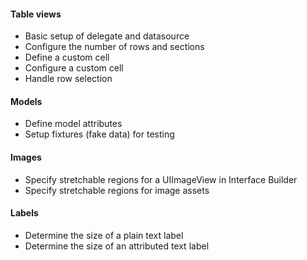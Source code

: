 #### Table views

- Basic setup of delegate and datasource
- Configure the number of rows and sections
- Define a custom cell
- Configure a custom cell
- Handle row selection

#### Models

- Define model attributes
- Setup fixtures (fake data) for testing

#### Images

- Specify stretchable regions for a UIImageView in Interface Builder
- Specify stretchable regions for image assets

#### Labels

- Determine the size of a plain text label
- Determine the size of an attributed text label
